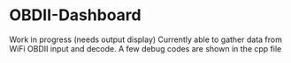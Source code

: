 # OBDII-Dashboard
Work in progress (needs output display)
Currently able to gather data from WiFi OBDII input and decode.
  A few debug codes are shown in the cpp file
